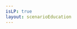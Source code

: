 ```yaml
---
isLP: true
layout: scenarioEducation
---
```

<Page />

<script setup>
import Page from '/@/views/lp/scenarioEducation/Index.vue'
</script>
